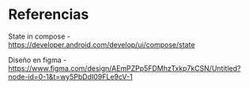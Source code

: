 # Referencias
State in compose - https://developer.android.com/develop/ui/compose/state

Diseño en figma - https://www.figma.com/design/AEmPZPp5FDMhzTxkp7kCSN/Untitled?node-id=0-1&t=wy5PbDdI09FLe9cV-1